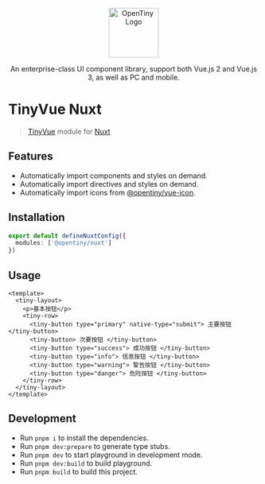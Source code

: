 <p align="center">
  <a href="https://opentiny.design/tiny-vue" target="_blank" rel="noopener noreferrer">
    <img alt="OpenTiny Logo" src="../../logo.svg" height="100" style="max-width:100%;">
  </a>
</p>

<p align="center">An enterprise-class UI component library, support both Vue.js 2 and Vue.js 3, as well as PC and mobile.</p>

# TinyVue Nuxt

> [TinyVue](https://opentiny.design/tiny-vue/zh-CN/smb-theme/overview) module for [Nuxt](https://nuxt.com)

## Features

- Automatically import components and styles on demand.
- Automatically import directives and styles on demand.
- Automatically import icons from [@opentiny/vue-icon](https://github.com/opentiny/tiny-vue/tree/dev/packages/vue-icon).

## Installation

```ts
export default defineNuxtConfig({
  modules: ['@opentiny/nuxt']
})
```

## Usage

```vue
<template>
  <tiny-layout>
    <p>基本按钮</p>
    <tiny-row>
      <tiny-button type="primary" native-type="submit"> 主要按钮 </tiny-button>
      <tiny-button> 次要按钮 </tiny-button>
      <tiny-button type="success"> 成功按钮 </tiny-button>
      <tiny-button type="info"> 信息按钮 </tiny-button>
      <tiny-button type="warning"> 警告按钮 </tiny-button>
      <tiny-button type="danger"> 危险按钮 </tiny-button>
    </tiny-row>
  </tiny-layout>
</template>
```

## Development

- Run `pnpm i` to install the dependencies.
- Run `pnpm dev:prepare` to generate type stubs.
- Run `pnpm dev` to start playground in development mode.
- Run `pnpm dev:build` to build playground.
- Run `pnpm build` to build this project.
